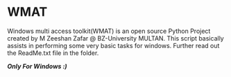 # WMAT
Windows multi access toolkit(WMAT) is an open source Python Project created by M Zeeshan Zafar @ BZ-University MULTAN. This script basically assists in performing some very basic tasks for windows. Further read out the ReadMe.txt file in the folder.

***Only For Windows :)***
